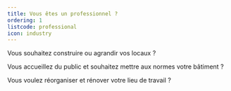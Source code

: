 ```yaml
---
title: Vous êtes un professionnel ?
ordering: 1
listcode: professional
icon: industry
---
```


Vous souhaitez construire ou agrandir vos locaux ?

Vous accueillez du public et souhaitez mettre aux normes votre bâtiment ?

Vous voulez réorganiser et rénover votre lieu de travail ?